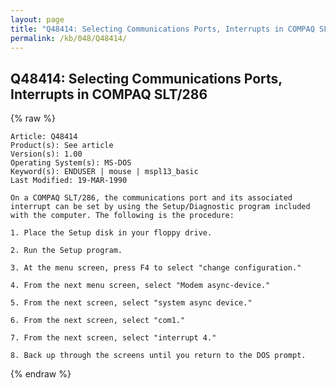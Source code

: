 ```yaml
---
layout: page
title: "Q48414: Selecting Communications Ports, Interrupts in COMPAQ SLT/286"
permalink: /kb/048/Q48414/
---
```


## Q48414: Selecting Communications Ports, Interrupts in COMPAQ SLT/286

{% raw %}

	Article: Q48414
	Product(s): See article
	Version(s): 1.00
	Operating System(s): MS-DOS
	Keyword(s): ENDUSER | mouse | mspl13_basic
	Last Modified: 19-MAR-1990
	
	On a COMPAQ SLT/286, the communications port and its associated
	interrupt can be set by using the Setup/Diagnostic program included
	with the computer. The following is the procedure:
	
	1. Place the Setup disk in your floppy drive.
	
	2. Run the Setup program.
	
	3. At the menu screen, press F4 to select "change configuration."
	
	4. From the next menu screen, select "Modem async-device."
	
	5. From the next screen, select "system async device."
	
	6. From the next screen, select "com1."
	
	7. From the next screen, select "interrupt 4."
	
	8. Back up through the screens until you return to the DOS prompt.

{% endraw %}
